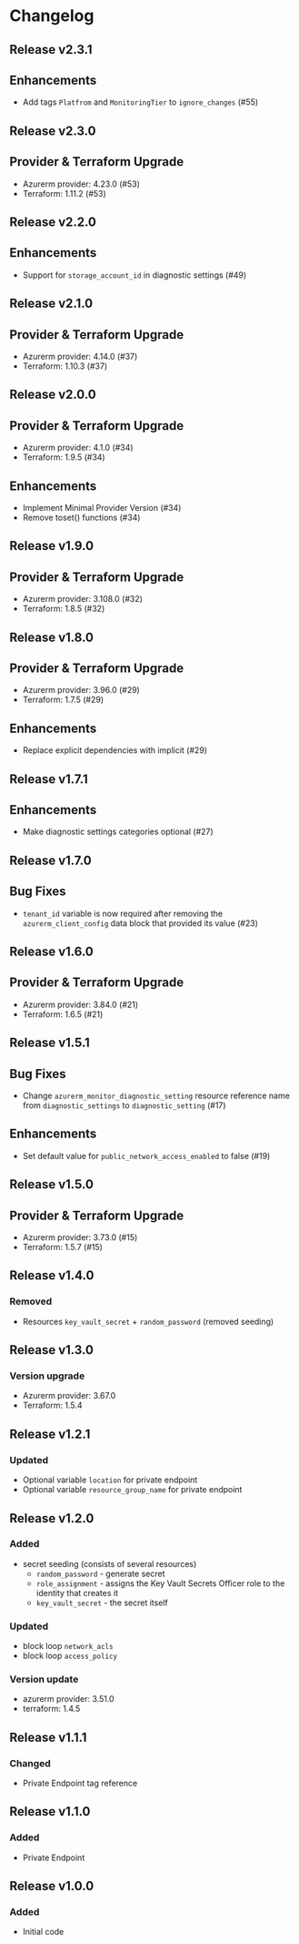 # Changelog

## Release v2.3.1

## Enhancements

- Add tags `Platfrom` and `MonitoringTier` to `ignore_changes` (#55)


   
## Release v2.3.0

## Provider & Terraform Upgrade
- Azurerm provider: 4.23.0 (#53)
- Terraform: 1.11.2 (#53)
   
## Release v2.2.0

## Enhancements

- Support for `storage_account_id` in diagnostic settings (#49)


   
## Release v2.1.0

## Provider & Terraform Upgrade
- Azurerm provider: 4.14.0 (#37)
- Terraform: 1.10.3 (#37)
   
## Release v2.0.0

## Provider & Terraform Upgrade
- Azurerm provider: 4.1.0 (#34)
- Terraform: 1.9.5 (#34)
## Enhancements
- Implement Minimal Provider Version (#34)
- Remove toset() functions (#34)
   
## Release v1.9.0

## Provider & Terraform Upgrade
- Azurerm provider: 3.108.0 (#32)
- Terraform: 1.8.5 (#32)
   
## Release v1.8.0

## Provider & Terraform Upgrade

- Azurerm provider: 3.96.0 (#29)
- Terraform: 1.7.5 (#29)

## Enhancements

- Replace explicit dependencies with implicit (#29)
   
## Release v1.7.1

## Enhancements

- Make diagnostic settings categories optional (#27)


   
## Release v1.7.0

## Bug Fixes

- `tenant_id` variable is now required after removing the `azurerm_client_config` data block that provided its value (#23)



   
## Release v1.6.0

## Provider & Terraform Upgrade
- Azurerm provider: 3.84.0 (#21)
- Terraform: 1.6.5 (#21)
   
## Release v1.5.1

## Bug Fixes

- Change `azurerm_monitor_diagnostic_setting` resource reference name from `diagnostic_settings` to `diagnostic_setting` (#17)


## Enhancements

- Set default value for `public_network_access_enabled` to false (#19)


   
## Release v1.5.0

## Provider & Terraform Upgrade
- Azurerm provider: 3.73.0 (#15)
- Terraform: 1.5.7 (#15)
   
## Release v1.4.0

### Removed
- Resources `key_vault_secret` + `random_password` (removed seeding)
   
## Release v1.3.0

### Version upgrade
-	Azurerm provider: 3.67.0
-	Terraform: 1.5.4
   
## Release v1.2.1

### Updated
- Optional variable `location` for private endpoint
- Optional variable  `resource_group_name` for private endpoint
   
## Release v1.2.0

### Added
- secret seeding (consists of several resources)
  - `random_password` - generate secret 
  - `role_assignment` - assigns the Key Vault Secrets Officer role to the identity that creates it
  - `key_vault_secret` - the secret itself

### Updated
- block loop `network_acls`
- block loop `access_policy`

### Version update

- azurerm provider: 3.51.0
- terraform: 1.4.5
   
## Release v1.1.1

### Changed

- Private Endpoint tag reference
   
## Release v1.1.0

### Added

- Private Endpoint
   
## Release v1.0.0

### Added
- Initial code
   